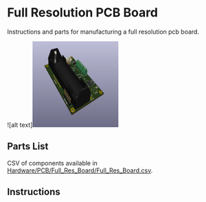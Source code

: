 # Full Resolution PCB Board
Instructions and parts for manufacturing a full resolution pcb board.

![alt text]<img src ="https://github.com/UCHIC/CIWS-Pulse-Logger/blob/main/Hardware/PCB/PCB-left.png" width=200 height=200>

## Parts List
CSV of components available in [Hardware/PCB/Full_Res_Board/Full_Res_Board.csv](https://github.com/UCHIC/CIWS-Pulse-Logger/blob/main/Hardware/PCB/Full_Res_Board/Full_Res_Board.csv).

## Instructions
